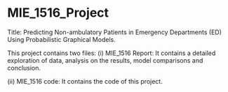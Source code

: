 # MIE_1516_Project
Title: Predicting Non-ambulatory Patients in Emergency Departments (ED) Using Probabilistic Graphical Models.

This project contains two files:
(i) MIE_1516 Report: It contains a detailed exploration of data, analysis on the results, model comparisons and conclusion.

(ii) MIE_1516 code: It contains the code of this project.
